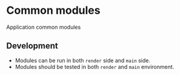 # Common modules
Application common modules

## Development
* Modules can be run in both `render` side and `main` side.
* Modules should be tested in both `render` and `main` environment.

